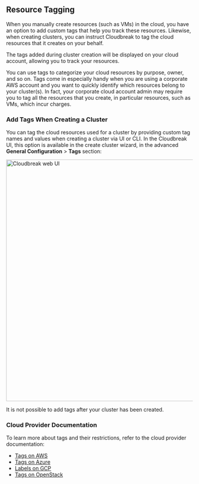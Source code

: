 ## Resource Tagging

When you manually create resources (such as VMs) in the cloud, you have an option to add custom tags that help you track these resources. Likewise, when creating clusters, you can instruct Cloudbreak to tag the cloud resources that it creates on your behalf.

The tags added during cluster creation will be displayed on your cloud account, allowing you to track your resources. 

You can use tags to categorize your cloud resources by purpose, owner, and so on. Tags come in especially handy when you are using a corporate AWS account and you want to quickly identify which resources belong to your cluster(s). In fact, your corporate cloud account admin may require you to tag all the resources that you create, in particular resources, such as VMs, which incur charges.


### Add Tags When Creating a Cluster

You can tag the cloud resources used for a cluster by providing custom tag names and values when creating a cluster via UI or CLI. In the Cloudbreak UI, this option is available in the create cluster wizard, in the advanced **General Configuration** > **Tags** section:

<a href="../images/cb-tags.png" target="_blank" title="click to enlarge"><img src="../images/cb-tags.png" width="650" title="Cloudbreak web UI"></a> 

It is not possible to add tags after your cluster has been created.  

[comment]: <> (Commenting out the content which does not apply but we may want to add it in the future.)
[comment]: <> (When you clone your cluster, all tags associated with the source cluster will be added to the template of the clone.)  
[comment]: <> (When you save a cluster template, all tags will be saved as part of the template, and they will be listed on the cluster template page.)    


### Cloud Provider Documentation

To learn more about tags and their restrictions, refer to the cloud provider documentation:

* [Tags on AWS](http://docs.aws.amazon.com/AWSEC2/latest/UserGuide/Using_Tags.html)    
* [Tags on Azure](https://docs.microsoft.com/en-us/azure/azure-resource-manager/resource-group-using-tags)  
* [Labels on GCP](https://cloud.google.com/resource-manager/docs/using-labels)  
* [Tags on OpenStack](https://docs.openstack.org/mitaka/networking-guide/ops-resource-tags.html)  


